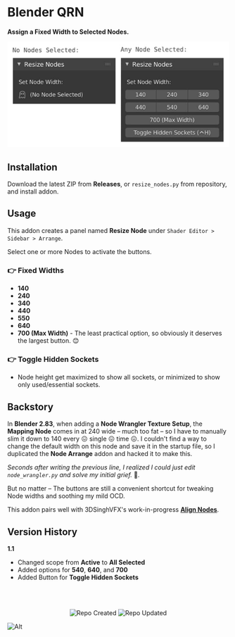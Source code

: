 # Blender QRN

**Assign a Fixed Width to Selected Nodes.**

![Blender QLE Screenshot](https://github.com/don1138/blender-qrn/blob/master/blender-qrn.jpg)

## Installation

Download the latest ZIP from **Releases**, or `resize_nodes.py` from repository, and install addon.

## Usage

This addon creates a panel named **Resize Node** under ``Shader Editor > Sidebar > Arrange``.

Select one or more Nodes to activate the buttons.

### 👉 Fixed Widths
  + **140**
  + **240**
  + **340**
  + **440**
  + **550**
  + **640**
  + **700 (Max Width)** - The least practical option, so obviously it deserves the largest button. 😊

### 👉 Toggle Hidden Sockets
  + Node height get maximized to show all sockets, or minimized to show only used/essential sockets.

## Backstory

In **Blender 2.83**, when adding a **Node Wrangler Texture Setup**, the **Mapping Node** comes in at 240 wide – much too fat – so I have to manually slim it down to 140 every 😖 single 😖 time 😖. I couldn't find a way to change the default width on this node and save it in the startup file, so I duplicated the **Node Arrange** addon and hacked it to make this.

*Seconds after writing the previous line, I realized I could just edit ``node_wrangler.py`` and solve my initial grief.* :facepalm:.

But no matter – The buttons are still a convenient shortcut for tweaking Node widths and soothing my mild OCD.

This addon pairs well with 3DSinghVFX's work-in-progress [**Align Nodes**](https://github.com/3DSinghVFX/align_nodes).

## Version History

**1.1**
  + Changed scope from **Active** to **All Selected**
  + Added options for **540**, **640**, and **700**
  + Added Button for **Toggle Hidden Sockets**

<br><br>

<p align="center">
  <img align="center" src="https://badges.pufler.dev/created/don1138/blender-qrn?style=for-the-badge&colorA=222&colorB=48684b" alt="Repo Created">
  <img align="center" src="https://badges.pufler.dev/updated/don1138/blender-qrn?style=for-the-badge&colorA=222&colorB=48684b" alt="Repo Updated">
</p>

![Alt](https://repobeats.axiom.co/api/embed/351f5fa19ab389a826f0c22830d40fea54f1d7ca.svg "Repobeats analytics image")
